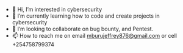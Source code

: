 - 👋 Hi, I’m interested in cybersecurity
- 🌱 I’m currently learning how to code and create projects in cybersecurity
- 💞️ I’m looking to collaborate on bug bounty, and Pentest.
- 📫 How to reach me on email mburujeffrey876@gmail.com or cell +254758799374

<!---
Jeffnganga/Jeffnganga is a ✨ special ✨ repository because its `README.md` (this file) appears on your GitHub profile.
You can click the Preview link to take a look at your changes.
--->
